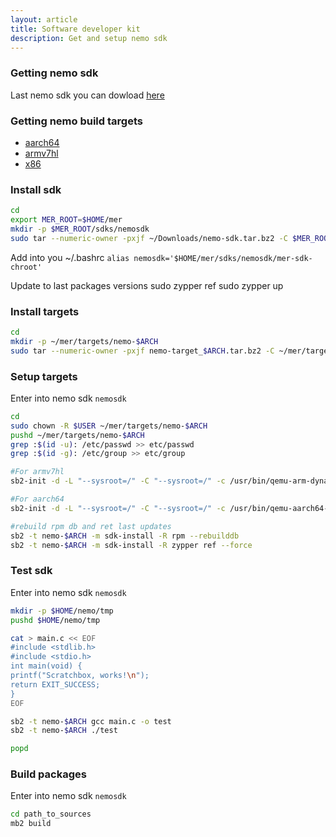```yaml
---
layout: article
title: Software developer kit
description: Get and setup nemo sdk
---
```


### Getting nemo sdk

Last nemo sdk you can dowload [here](https://yadi.sk/d/8GKbU0XbWW5_qw)

### Getting nemo build targets

* [aarch64](https://yadi.sk/d/nLqyIfFigcsfTA)
* [armv7hl](https://yadi.sk/d/hgKlglpnLugNvQ)
* [x86](https://yadi.sk/d/hwV22opW6fklAA)

### Install sdk

```bash
cd 
export MER_ROOT=$HOME/mer
mkdir -p $MER_ROOT/sdks/nemosdk
sudo tar --numeric-owner -pxjf ~/Downloads/nemo-sdk.tar.bz2 -C $MER_ROOT/sdks/nemosdk
```

Add into you ~/.bashrc `alias nemosdk='$HOME/mer/sdks/nemosdk/mer-sdk-chroot'`

Update to last packages versions
sudo zypper ref
sudo zypper up

### Install targets

```bash
cd
mkdir -p ~/mer/targets/nemo-$ARCH
sudo tar --numeric-owner -pxjf nemo-target_$ARCH.tar.bz2 -C ~/mer/targets/nemo-$ARCH
```

### Setup targets
Enter into nemo sdk `nemosdk` 

```bash
cd
sudo chown -R $USER ~/mer/targets/nemo-$ARCH
pushd ~/mer/targets/nemo-$ARCH
grep :$(id -u): /etc/passwd >> etc/passwd
grep :$(id -g): /etc/group >> etc/group

#For armv7hl
sb2-init -d -L "--sysroot=/" -C "--sysroot=/" -c /usr/bin/qemu-arm-dynamic -m sdk-build -n -N -t / nemo-$ARCH /opt/cross/bin/$ARCH-meego-linux-gnueabi-gcc

#For aarch64
sb2-init -d -L "--sysroot=/" -C "--sysroot=/" -c /usr/bin/qemu-aarch64-dynamic -m sdk-build -n -N -t / nemo-$ARCH /opt/cross/bin/$ARCH-meego-linux-gnueabi-gcc

#rebuild rpm db and ret last updates
sb2 -t nemo-$ARCH -m sdk-install -R rpm --rebuilddb
sb2 -t nemo-$ARCH -m sdk-install -R zypper ref --force
```

### Test sdk
Enter into nemo sdk `nemosdk` 

```bash
mkdir -p $HOME/nemo/tmp
pushd $HOME/nemo/tmp

cat > main.c << EOF
#include <stdlib.h>
#include <stdio.h>
int main(void) {
printf("Scratchbox, works!\n");
return EXIT_SUCCESS;
}
EOF

sb2 -t nemo-$ARCH gcc main.c -o test
sb2 -t nemo-$ARCH ./test

popd
```

### Build packages
Enter into nemo sdk `nemosdk` 

```bash
cd path_to_sources
mb2 build
```
